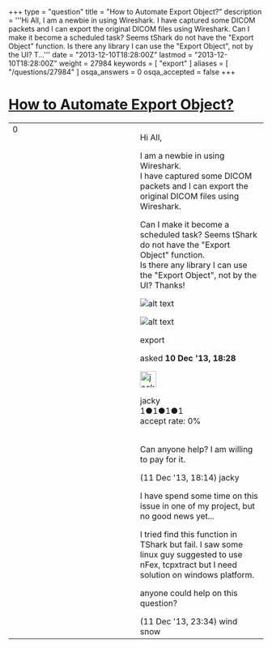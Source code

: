 +++
type = "question"
title = "How to Automate Export Object?"
description = '''Hi All, I am a newbie in using Wireshark.  I have captured some DICOM packets and I can export the original DICOM files using Wireshark.  Can I make it become a scheduled task? Seems tShark do not have the &quot;Export Object&quot; function. Is there any library I can use the &quot;Export Object&quot;, not by the UI? T...'''
date = "2013-12-10T18:28:00Z"
lastmod = "2013-12-10T18:28:00Z"
weight = 27984
keywords = [ "export" ]
aliases = [ "/questions/27984" ]
osqa_answers = 0
osqa_accepted = false
+++

<div class="headNormal">

# [How to Automate Export Object?](/questions/27984/how-to-automate-export-object)

</div>

<div id="main-body">

<div id="askform">

<table id="question-table" style="width:100%;"><colgroup><col style="width: 50%" /><col style="width: 50%" /></colgroup><tbody><tr class="odd"><td style="width: 30px; vertical-align: top"><div class="vote-buttons"><div id="post-27984-score" class="post-score" title="current number of votes">0</div><div id="favorite-count" class="favorite-count"></div></div></td><td><div id="item-right"><div class="question-body"><p>Hi All,</p><p>I am a newbie in using Wireshark.<br />
I have captured some DICOM packets and I can export the original DICOM files using Wireshark.<br />
</p><p>Can I make it become a scheduled task? Seems tShark do not have the "Export Object" function.<br />
Is there any library I can use the "Export Object", not by the UI? Thanks!</p><p><img src="https://osqa-ask.wireshark.org/upfiles/wireshark2.png" alt="alt text" /></p><p><img src="https://osqa-ask.wireshark.org/upfiles/wireshark_6.png" alt="alt text" /></p></div><div id="question-tags" class="tags-container tags">export</div><div id="question-controls" class="post-controls"></div><div class="post-update-info-container"><div class="post-update-info post-update-info-user"><p>asked <strong>10 Dec '13, 18:28</strong></p><img src="https://secure.gravatar.com/avatar/2df11aeed7dab4945ecf364da0634466?s=32&amp;d=identicon&amp;r=g" class="gravatar" width="32" height="32" alt="jacky&#39;s gravatar image" /><p>jacky<br />
<span class="score" title="1 reputation points">1</span><span title="1 badges"><span class="badge1">●</span><span class="badgecount">1</span></span><span title="1 badges"><span class="silver">●</span><span class="badgecount">1</span></span><span title="1 badges"><span class="bronze">●</span><span class="badgecount">1</span></span><br />
<span class="accept_rate" title="Rate of the user&#39;s accepted answers">accept rate:</span> <span title="jacky has no accepted answers">0%</span> </br></br></p></img></div></div><div id="comments-container-27984" class="comments-container"><span id="28029"></span><div id="comment-28029" class="comment"><div id="post-28029-score" class="comment-score"></div><div class="comment-text"><p>Can anyone help? I am willing to pay for it.</p></div><div id="comment-28029-info" class="comment-info"><span class="comment-age">(11 Dec '13, 18:14)</span> jacky</div></div><span id="28034"></span><div id="comment-28034" class="comment"><div id="post-28034-score" class="comment-score"></div><div class="comment-text"><p>I have spend some time on this issue in one of my project, but no good news yet...</p><p>I tried find this function in TShark but fail. I saw some linux guy suggested to use nFex, tcpxtract but I need solution on windows platform.</p><p>anyone could help on this question?</p></div><div id="comment-28034-info" class="comment-info"><span class="comment-age">(11 Dec '13, 23:34)</span> wind snow</div></div></div><div id="comment-tools-27984" class="comment-tools"></div><div class="clear"></div><div id="comment-27984-form-container" class="comment-form-container"></div><div class="clear"></div></div></td></tr></tbody></table>

</div>

</div>

